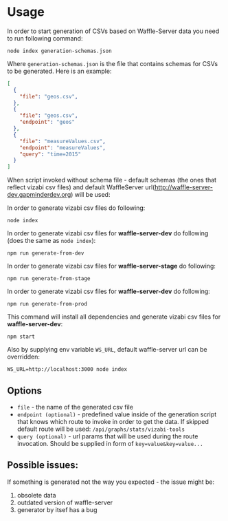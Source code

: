 # Usage

In order to start generation of CSVs based on Waffle-Server data you need to run following command:

`node index generation-schemas.json`

Where `generation-schemas.json` is the file that contains schemas for CSVs to be generated. Here is an example:
 ```json
 [
   {
     "file": "geos.csv",
   },
   {
     "file": "geos.csv",
     "endpoint": "geos"
   },
   {
     "file": "measureValues.csv",
     "endpoint": "measureValues",
     "query": "time=2015"
   }
 ]
 ```
 When script invoked without schema file - default schemas (the ones that reflect vizabi csv files) and default WaffleServer url(http://waffle-server-dev.gapminderdev.org) will be used:

 In order to generate vizabi csv files do following:
 ```
 node index
 ```

 In order to generate vizabi csv files for **waffle-server-dev** do following (does the same as `node index`):
 ```
 npm run generate-from-dev
 ```

 In order to generate vizabi csv files for **waffle-server-stage** do following:
 ```
 npm run generate-from-stage
 ```

 In order to generate vizabi csv files for **waffle-server-dev** do following:
 ```
 npm run generate-from-prod
 ```

 This command will install all dependencies and generate vizabi csv files for **waffle-server-dev**:
 ```
 npm start
 ```

 Also by supplying env variable `WS_URL`, default waffle-server url can be overridden:
 ```
 WS_URL=http://localhost:3000 node index
 ```

## Options
 - `file` - the name of the generated csv file
 - `endpoint (optional)` - predefined value inside of the generation script that knows which route to invoke in order to get the data. If skipped default route will be used: `/api/graphs/stats/vizabi-tools`
 - `query (optional)` - url params that will be used during the route invocation. Should be supplied in form of `key=value&key=value...`

## Possible issues:
If something is generated not the way you expected - the issue might be:
 1. obsolete data
 2. outdated version of waffle-server
 3. generator by itsef has a bug
